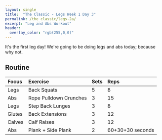```yaml
---
layout: single
title:  "The Classic - Legs Week 1 Day 3"
permalink: /the_classic/legs-2a/
excerpt: "Leg and Abs Workout"
header:
  overlay_color: "rgb(255,0,0)"
---
```

It's the first leg day!
We're going to be doing legs and abs today; because why not.

## Routine

| Focus | Exercise | Sets | Reps |
|:-|:-|:-|:-|
|Legs|Back Squats|5|8|
|Abs|Rope Pulldown Crunches|3|15|
|Legs|Step Back Lunges|3|8|
|Glutes|Back Extensions|3|12|
|Calves|Calf Raises|3|12|
|Abs|Plank + Side Plank|2|60+30+30 seconds|
